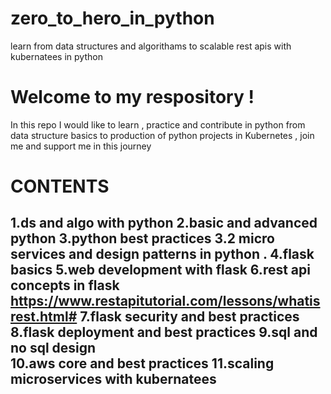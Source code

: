 # zero_to_hero_in_python
learn from data structures and algorithams to scalable rest apis with kubernatees in python 
# Welcome to my respository !
In this repo I would like to learn , practice and contribute in python from data structure basics to production of python projects in Kubernetes , join me and support me in this journey


# CONTENTS 
1.ds and algo with python
2.basic and advanced python
3.python best practices 
3.2 micro services and design patterns in python .
4.flask basics
5.web development with flask
6.rest api concepts in flask 
https://www.restapitutorial.com/lessons/whatisrest.html#
7.flask security and best practices
8.flask deployment and best practices
9.sql  and no sql design  
10.aws core and best practices
11.scaling microservices with kubernatees 
----------------------------
